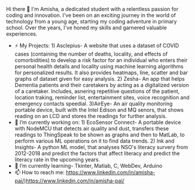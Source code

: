 Hi there 👋
I'm Amisha, a dedicated student with a relentless passion for coding and innovation. I've been on an exciting journey in the world of technology from a young age, starting my coding adventure in primary school. Over the years, I've honed my skills and garnered valuable experiences.
- ⚡ My Projects:
       1) Asclepius- A website that uses a dataset of COVID cases (containing the number of deaths, locality, and effects of comorbidities) to develop a risk factor for an  individual who enters their personal health details and locality using machine learning algorithms for personalized results. It also provides heatmaps, line, scatter and bar graphs of dataset given for easy analysis.
       2) Zesha- An app that helps Dementia patients and their caretakers by acting as a digitalized version of a caretaker. Includes, asnering repetitive questions of the  patient, location traking, reminder list, entertainment sites, voice recognition and emergency contacts speedial.
          3)AirEye- An air quality monitoring portable device, built with the Intel Edison and MQ senors, that shows reading on an LCD and stores the readings for further analysis.
- 🔭 I’m currently working on:
        1) EcoSensor Connect- A portable device with NodeMCU that detects air quality and dust, transfers these readings to ThingSpeak to be shown as graphs and then to MatLab, to perform various ML operations on it to find data trends.
        2) Ink and Insights- A python ML model, that analyses NSO's literacy survery from 2012-2018 and predict the factors that affect literacy and predict the literacy rate in the upcoming years. 
- 🌱 I’m currently learning- Tkinter, Matlab, C, WebDev, Arduino 
- 📫 How to reach me: https://www.linkedin.com/in/amisha-pai/)https://www.linkedin.com/in/amisha-pai/


